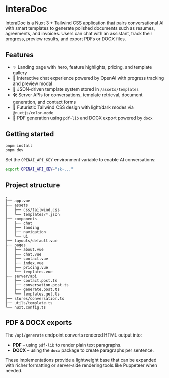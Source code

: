# InteraDoc

InteraDoc is a Nuxt 3 + Tailwind CSS application that pairs conversational AI with smart templates to generate polished documents such as resumes, agreements, and invoices. Users can chat with an assistant, track their progress, preview results, and export PDFs or DOCX files.

## Features

- ✨ Landing page with hero, feature highlights, pricing, and template gallery
- 💬 Interactive chat experience powered by OpenAI with progress tracking and preview modal
- 🧠 JSON-driven template system stored in `/assets/templates`
- 🛠️ Server APIs for conversations, template retrieval, document generation, and contact forms
- 🎨 Futuristic Tailwind CSS design with light/dark modes via `@nuxtjs/color-mode`
- 📄 PDF generation using `pdf-lib` and DOCX export powered by `docx`

## Getting started

```bash
pnpm install
pnpm dev
```

Set the `OPENAI_API_KEY` environment variable to enable AI conversations:

```bash
export OPENAI_API_KEY="sk-..."
```

## Project structure

```
.
├── app.vue
├── assets
│   ├── css/tailwind.css
│   └── templates/*.json
├── components
│   ├── chat
│   ├── landing
│   ├── navigation
│   └── ui
├── layouts/default.vue
├── pages
│   ├── about.vue
│   ├── chat.vue
│   ├── contact.vue
│   ├── index.vue
│   ├── pricing.vue
│   └── templates.vue
├── server/api
│   ├── contact.post.ts
│   ├── conversation.post.ts
│   ├── generate.post.ts
│   └── templates.get.ts
├── stores/conversation.ts
├── utils/template.ts
└── nuxt.config.ts
```

## PDF & DOCX exports

The `/api/generate` endpoint converts rendered HTML output into:

- **PDF** – using `pdf-lib` to render plain text paragraphs.
- **DOCX** – using the `docx` package to create paragraphs per sentence.

These implementations provide a lightweight base that can be expanded with richer formatting or server-side rendering tools like Puppeteer when needed.
